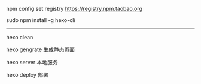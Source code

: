 npm config set registry https://registry.npm.taobao.org

sudo npm install -g hexo-cli                           

------

hexo clean

hexo gengrate  生成静态页面

hexo server 本地服务

hexo deploy 部署
